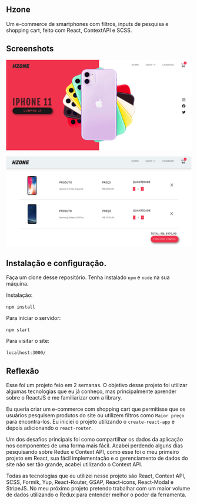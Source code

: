 ## Hzone

Um e-commerce de smartphones com filtros, inputs de pesquisa e shopping cart, feito com React, ContextAPI e SCSS.

## Screenshots

![](src/img/landingpage.png)

![](src/img/cart.png)

## Instalação e configuração.

Faça um clone desse repositório. Tenha instalado `npm` e `node` na sua máquina.

Instalação:

`npm install`  

Para iniciar o servidor:

`npm start`  

Para visitar o site:

`localhost:3000/`  

## Reflexão

Esse foi um projeto feio em 2 semanas. O objetivo desse projeto foi utilizar algumas tecnologias que eu já conheço, mas principalmente aprender sobre o ReactJS e me familiarizar com a library.

Eu queria criar um e-commerce com shopping cart que permitisse que os usuários pesquisem produtos do site ou utilizem filtros como `Maior preço` para encontra-los. Eu iniciei o projeto utilizando o `create-react-app` e depois adicionando o `react-router`.

Um dos desafios principais foi como compartilhar os dados da aplicação nos componentes de uma forma mais fácil. Acabei perdendo alguns dias pesquisando sobre Redux e Context API, como esse foi o meu primeiro projeto em React, sua fácil implementação e o gerenciamento de dados do site não ser tão grande, acabei utilizando o Context API. 

Todas as tecnologias que eu utilizei nesse projeto são React, Context API, SCSS, Formik, Yup, React-Router, GSAP, React-icons, React-Modal e StripeJS. No meu próximo projeto pretendo trabalhar com um maior volume de dados utilizando o Redux para entender melhor o poder da ferramenta. 

